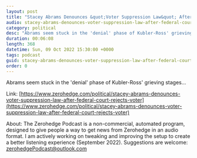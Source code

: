 ```yaml
---
layout: post
title: "Stacey Abrams Denounces &quot;Voter Suppression Law&quot; After Federal Court Rejects Voter Suppression Claims"
audio: stacey-abrams-denounces-voter-suppression-law-after-federal-court-rejects-voter-0
category: political
desc: "Abrams seem stuck in the 'denial' phase of Kubler-Ross' grieving stages..."
duration: 00:06:08
length: 368
datetime: Sun, 09 Oct 2022 15:30:00 +0000
tags: podcast
guid: stacey-abrams-denounces-voter-suppression-law-after-federal-court-rejects-voter-0
order: 0
---
```

Abrams seem stuck in the 'denial' phase of Kubler-Ross' grieving stages...

Link: [https://www.zerohedge.com/political/stacey-abrams-denounces-voter-suppression-law-after-federal-court-rejects-voter](https://www.zerohedge.com/political/stacey-abrams-denounces-voter-suppression-law-after-federal-court-rejects-voter)

About: The Zerohedge Podcast is a non-commercial, automated program, designed to give people a way to get news from Zerohedge in an audio format.  I am actively working on tweaking and improving the setup to create a better listening experience (September 2022).  Suggestions are welcome: [zerohedgePodcast@outlook.com](mailto:zerohedgePodcast@outlook.com)